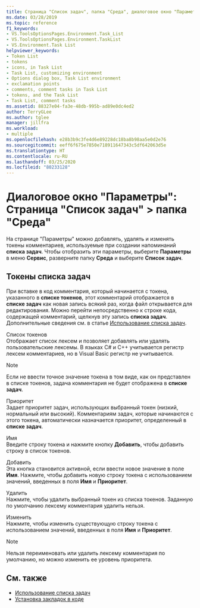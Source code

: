 ```yaml
---
title: Страница "Список задач", папка "Среда", диалоговое окно "Параметры"
ms.date: 03/28/2019
ms.topic: reference
f1_keywords:
- VS.ToolsOptionsPages.Environment.Task_List
- VS.ToolsOptionsPages.Environment.TaskList
- VS.Environment.Task List
helpviewer_keywords:
- Token List
- tokens
- icons, in Task List
- Task List, customizing environment
- Options dialog box, Task List environment
- exclamation points
- comments, comment tasks in Task List
- tokens, and the Task List
- Task List, comment tasks
ms.assetid: 88327e04-fa3e-48db-995b-ad89e0dc4ed2
author: TerryGLee
ms.author: tglee
manager: jillfra
ms.workload:
- multiple
ms.openlocfilehash: e28b3b9c3fe4d6e89228dc18ba8b98aa5e0d2e76
ms.sourcegitcommit: eeff6f675e7850e718911647343c5df642063d5e
ms.translationtype: HT
ms.contentlocale: ru-RU
ms.lasthandoff: 03/25/2020
ms.locfileid: "80233128"
---
```

# <a name="options-dialog-box-environment--task-list"></a>Диалоговое окно "Параметры": Страница "Список задач" \> папка "Среда"

На странице "Параметры" можно добавлять, удалять и изменять токены комментариев, используемые при создании напоминаний **списка задач**. Чтобы отобразить эти параметры, выберите **Параметры** в меню **Сервис**, разверните папку **Среда** и выберите **Список задач**.

## <a name="task-list-tokens"></a>Токены списка задач

При вставке в код комментария, который начинается с токена, указанного в **списке токенов**, этот комментарий отображается в **списке задач** как новая запись всякий раз, когда файл открывается для редактирования. Можно перейти непосредственно к строке кода, содержащей комментарий, щелкнув эту запись **списка задач**. Дополнительные сведения см. в статье [Использование списка задач](../../ide/using-the-task-list.md).

Список токенов\
Отображает список лексем и позволяет добавлять или удалять пользовательские лексемы. В языках C# и C++ учитывается регистр лексем комментариев, но в Visual Basic регистр не учитывается.

> [!NOTE]
> Если не ввести точное значение токена в том виде, как он представлен в списке токенов, задача комментария не будет отображена в **списке задач**.

Приоритет\
Задает приоритет задач, использующих выбранный токен (низкий, нормальный или высокий). Комментариям задач, которые начинаются с этого токена, автоматически назначается приоритет, определенный в **списке задач**.

Имя\
Введите строку токена и нажмите кнопку **Добавить**, чтобы добавить строку в список токенов.

Добавить\
Эта кнопка становится активной, если ввести новое значение в поле **Имя**. Нажмите, чтобы добавить новую строку токена с использованием значений, введенных в поля **Имя** и **Приоритет**.

Удалить\
Нажмите, чтобы удалить выбранный токен из списка токенов. Заданную по умолчанию лексему комментария удалить нельзя.

Изменить\
Нажмите, чтобы изменить существующую строку токена с использованием значений, введенных в поля **Имя** и **Приоритет**.

> [!NOTE]
> Нельзя переименовать или удалить лексему комментария по умолчанию, но можно изменить ее уровень приоритета.

## <a name="see-also"></a>См. также

- [Использование списка задач](../../ide/using-the-task-list.md)
- [Установка закладок в коде](../../ide/setting-bookmarks-in-code.md)
